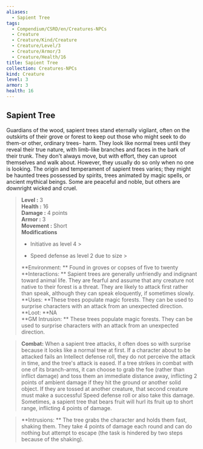 ```yaml
---
aliases:
  - Sapient Tree
tags:
  - Compendium/CSRD/en/Creatures-NPCs
  - Creature
  - Creature/Kind/Creature
  - Creature/Level/3
  - Creature/Armor/3
  - Creature/Health/16
title: Sapient Tree
collection: Creatures-NPCs
kind: Creature
level: 3
armor: 3
health: 16
---
```

## Sapient Tree  
Guardians of the wood, sapient trees stand eternally vigilant, often on the outskirts of their grove or forest to keep out those who might seek to do them-or other, ordinary trees- harm. They look like normal trees until they reveal their true nature, with limb-like branches and faces in the bark of their trunk. They don't always move, but with effort, they can uproot themselves and walk about. However, they usually do so only when no one is looking. The origin and temperament of sapient trees varies; they might be haunted trees possessed by spirits, trees animated by magic spells, or ancient mythical beings. Some are peaceful and noble, but others are downright wicked and cruel.  

  
> **Level :** 3  
> **Health :** 16  
> **Damage :** 4 points  
> **Armor :** 3  
> **Movement :** Short  
> **Modifications**  
>- Initiative as level 4 >
>  
>- Speed defense as level 2 due to size >
>  
> **Environment: ** Found in groves or copses of five to twenty  
> **Interactions: ** Sapient trees are generally unfriendly and indignant toward animal life. They are fearful and assume that any creature not native to their forest is a threat. They are likely to attack first rather than speak, although they can speak eloquently, if sometimes slowly.  
> **Uses: **These trees populate magic forests. They can be used to surprise characters with an attack from an unexpected direction.  
> **Loot: **NA  
> **GM Intrusion: ** These trees populate magic forests. They can be used to surprise characters with an attack from an unexpected direction.  

> **Combat:** 
> When a sapient tree attacks, it often does so with surprise because it looks like a normal tree at first. If a character about to be attacked fails an Intellect defense roll, they do not perceive the attack in time, and the tree's attack is eased. 
If a tree strikes in combat with one of its branch-arms, it can choose to grab the foe (rather than inflict damage) and toss them an immediate distance away, inflicting 2 points of ambient damage if they hit the ground or another solid object. If they are tossed at another creature, that second creature must make a successful Speed defense roll or also take this damage. 
Sometimes, a sapient tree that bears fruit will hurl its fruit up to short range, inflicting 4 points of damage.  
  

> **Intrusions: ** 
> The tree grabs the character and holds them fast, shaking them. They take 4 points of damage each round and can do nothing but attempt to escape (the task is hindered by two steps because of the shaking).  
